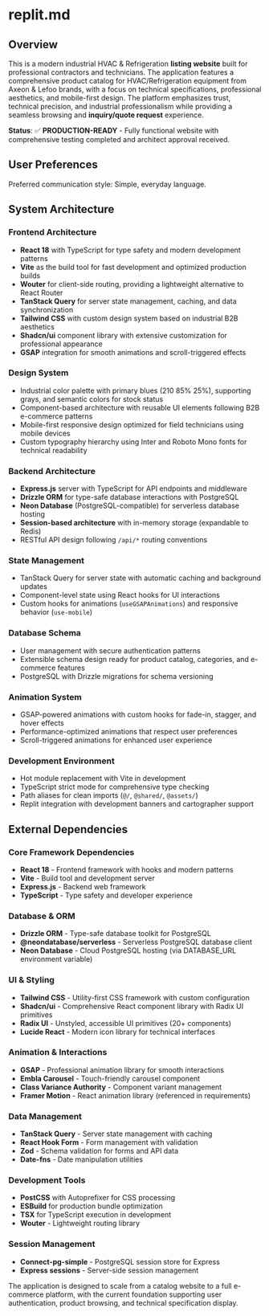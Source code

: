 # replit.md

## Overview

This is a modern industrial HVAC & Refrigeration **listing website** built for professional contractors and technicians. The application features a comprehensive product catalog for HVAC/Refrigeration equipment from Axeon & Lefoo brands, with a focus on technical specifications, professional aesthetics, and mobile-first design. The platform emphasizes trust, technical precision, and industrial professionalism while providing a seamless browsing and **inquiry/quote request** experience.

**Status**: ✅ **PRODUCTION-READY** - Fully functional website with comprehensive testing completed and architect approval received.

## User Preferences

Preferred communication style: Simple, everyday language.

## System Architecture

### Frontend Architecture
- **React 18** with TypeScript for type safety and modern development patterns
- **Vite** as the build tool for fast development and optimized production builds
- **Wouter** for client-side routing, providing a lightweight alternative to React Router
- **TanStack Query** for server state management, caching, and data synchronization
- **Tailwind CSS** with custom design system based on industrial B2B aesthetics
- **Shadcn/ui** component library with extensive customization for professional appearance
- **GSAP** integration for smooth animations and scroll-triggered effects

### Design System
- Industrial color palette with primary blues (210 85% 25%), supporting grays, and semantic colors for stock status
- Component-based architecture with reusable UI elements following B2B e-commerce patterns
- Mobile-first responsive design optimized for field technicians using mobile devices
- Custom typography hierarchy using Inter and Roboto Mono fonts for technical readability

### Backend Architecture
- **Express.js** server with TypeScript for API endpoints and middleware
- **Drizzle ORM** for type-safe database interactions with PostgreSQL
- **Neon Database** (PostgreSQL-compatible) for serverless database hosting
- **Session-based architecture** with in-memory storage (expandable to Redis)
- RESTful API design following `/api/*` routing conventions

### State Management
- TanStack Query for server state with automatic caching and background updates
- Component-level state using React hooks for UI interactions
- Custom hooks for animations (`useGSAPAnimations`) and responsive behavior (`use-mobile`)

### Database Schema
- User management with secure authentication patterns
- Extensible schema design ready for product catalog, categories, and e-commerce features
- PostgreSQL with Drizzle migrations for schema versioning

### Animation System
- GSAP-powered animations with custom hooks for fade-in, stagger, and hover effects
- Performance-optimized animations that respect user preferences
- Scroll-triggered animations for enhanced user experience

### Development Environment
- Hot module replacement with Vite in development
- TypeScript strict mode for comprehensive type checking
- Path aliases for clean imports (`@/`, `@shared/`, `@assets/`)
- Replit integration with development banners and cartographer support

## External Dependencies

### Core Framework Dependencies
- **React 18** - Frontend framework with hooks and modern patterns
- **Vite** - Build tool and development server
- **Express.js** - Backend web framework
- **TypeScript** - Type safety and developer experience

### Database & ORM
- **Drizzle ORM** - Type-safe database toolkit for PostgreSQL
- **@neondatabase/serverless** - Serverless PostgreSQL database client
- **Neon Database** - Cloud PostgreSQL hosting (via DATABASE_URL environment variable)

### UI & Styling
- **Tailwind CSS** - Utility-first CSS framework with custom configuration
- **Shadcn/ui** - Comprehensive React component library with Radix UI primitives
- **Radix UI** - Unstyled, accessible UI primitives (20+ components)
- **Lucide React** - Modern icon library for technical interfaces

### Animation & Interactions
- **GSAP** - Professional animation library for smooth interactions
- **Embla Carousel** - Touch-friendly carousel component
- **Class Variance Authority** - Component variant management
- **Framer Motion** - React animation library (referenced in requirements)

### Data Management
- **TanStack Query** - Server state management with caching
- **React Hook Form** - Form management with validation
- **Zod** - Schema validation for forms and API data
- **Date-fns** - Date manipulation utilities

### Development Tools
- **PostCSS** with Autoprefixer for CSS processing
- **ESBuild** for production bundle optimization
- **TSX** for TypeScript execution in development
- **Wouter** - Lightweight routing library

### Session Management
- **Connect-pg-simple** - PostgreSQL session store for Express
- **Express sessions** - Server-side session management

The application is designed to scale from a catalog website to a full e-commerce platform, with the current foundation supporting user authentication, product browsing, and technical specification display.